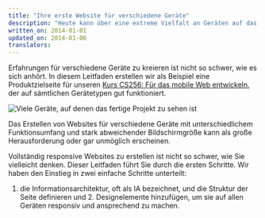 ```yaml
---
title: "Ihre erste Website für verschiedene Geräte"
description: "Heute kann über eine extreme Vielfalt an Geräten auf das Web zugegriffen werden, von Telefonen mit sehr kleinen Displays bis hin zu Fernsehern mit riesigen Bildschirmdiagonalen. Erfahren Sie, wie Sie eine Website erstellen, die auf allen Geräten gut funktioniert."
written_on: 2014-01-01
updated_on: 2014-01-06
translators:
---
```


<p class="intro">
  Erfahrungen für verschiedene Geräte zu kreieren ist nicht so schwer, wie es sich anhört. In diesem Leitfaden erstellen wir als Beispiel eine Produktzielseite für unseren <a href="https://www.udacity.com/course/cs256">Kurs CS256: Für das mobile Web entwickeln</a>, der auf sämtlichen Gerätetypen gut funktioniert.
</p>

<img src="images/finaloutput-2x.jpg" alt="Viele Geräte, auf denen das fertige Projekt zu sehen ist">

Das Erstellen von Websites für verschiedene Geräte mit unterschiedlichem Funktionsumfang und stark abweichender Bildschirmgröße kann als große Herausforderung oder gar unmöglich erscheinen.

Vollständig responsive Websites zu erstellen ist nicht so schwer, wie Sie vielleicht denken. Dieser Leitfaden führt Sie durch die ersten Schritte.  Wir haben den Einstieg in zwei einfache Schritte unterteilt:

1. die Informationsarchitektur, oft als IA bezeichnet, und die Struktur der Seite definieren und 2. Designelemente hinzufügen, um sie auf allen Geräten responsiv und ansprechend zu machen.


